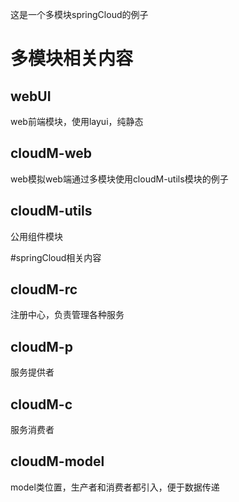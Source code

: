 这是一个多模块springCloud的例子

# 多模块相关内容

## webUI
web前端模块，使用layui，纯静态

## cloudM-web
web模拟web端通过多模块使用cloudM-utils模块的例子

## cloudM-utils
公用组件模块


#springCloud相关内容

## cloudM-rc
注册中心，负责管理各种服务

## cloudM-p 
服务提供者

## cloudM-c
服务消费者

## cloudM-model
model类位置，生产者和消费者都引入，便于数据传递







